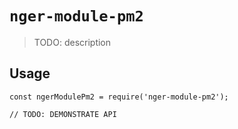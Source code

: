 # `nger-module-pm2`

> TODO: description

## Usage

```
const ngerModulePm2 = require('nger-module-pm2');

// TODO: DEMONSTRATE API
```
